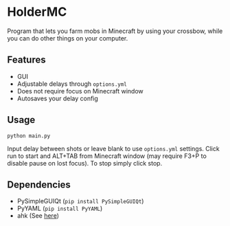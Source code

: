 # HolderMC
Program that lets you farm mobs in Minecraft by using your crossbow, while you can do other things on your computer.

## Features
- GUI
- Adjustable delays through `options.yml`
- Does not require focus on Minecraft window
- Autosaves your delay config

## Usage
`python main.py`

Input delay between shots or leave blank to use `options.yml` settings. Click run to start and ALT+TAB from Minecraft window (may require F3+P to disable pause on lost focus).
To stop simply click stop.

## Dependencies
- PySimpleGUIQt (`pip install PySimpleGUIQt`)
- PyYAML (`pip install PyYAML`)
- ahk (See [here](https://pypi.org/project/ahk/))


